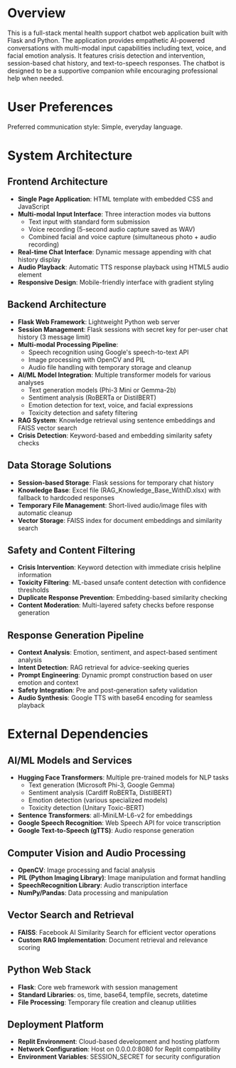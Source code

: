 # Overview

This is a full-stack mental health support chatbot web application built with Flask and Python. The application provides empathetic AI-powered conversations with multi-modal input capabilities including text, voice, and facial emotion analysis. It features crisis detection and intervention, session-based chat history, and text-to-speech responses. The chatbot is designed to be a supportive companion while encouraging professional help when needed.

# User Preferences

Preferred communication style: Simple, everyday language.

# System Architecture

## Frontend Architecture
- **Single Page Application**: HTML template with embedded CSS and JavaScript
- **Multi-modal Input Interface**: Three interaction modes via buttons
  - Text input with standard form submission
  - Voice recording (5-second audio capture saved as WAV)
  - Combined facial and voice capture (simultaneous photo + audio recording)
- **Real-time Chat Interface**: Dynamic message appending with chat history display
- **Audio Playback**: Automatic TTS response playback using HTML5 audio element
- **Responsive Design**: Mobile-friendly interface with gradient styling

## Backend Architecture
- **Flask Web Framework**: Lightweight Python web server
- **Session Management**: Flask sessions with secret key for per-user chat history (3 message limit)
- **Multi-modal Processing Pipeline**: 
  - Speech recognition using Google's speech-to-text API
  - Image processing with OpenCV and PIL
  - Audio file handling with temporary storage and cleanup
- **AI/ML Model Integration**: Multiple transformer models for various analyses
  - Text generation models (Phi-3 Mini or Gemma-2b)
  - Sentiment analysis (RoBERTa or DistilBERT)
  - Emotion detection for text, voice, and facial expressions
  - Toxicity detection and safety filtering
- **RAG System**: Knowledge retrieval using sentence embeddings and FAISS vector search
- **Crisis Detection**: Keyword-based and embedding similarity safety checks

## Data Storage Solutions
- **Session-based Storage**: Flask sessions for temporary chat history
- **Knowledge Base**: Excel file (RAG_Knowledge_Base_WithID.xlsx) with fallback to hardcoded responses
- **Temporary File Management**: Short-lived audio/image files with automatic cleanup
- **Vector Storage**: FAISS index for document embeddings and similarity search

## Safety and Content Filtering
- **Crisis Intervention**: Keyword detection with immediate crisis helpline information
- **Toxicity Filtering**: ML-based unsafe content detection with confidence thresholds
- **Duplicate Response Prevention**: Embedding-based similarity checking
- **Content Moderation**: Multi-layered safety checks before response generation

## Response Generation Pipeline
- **Context Analysis**: Emotion, sentiment, and aspect-based sentiment analysis
- **Intent Detection**: RAG retrieval for advice-seeking queries
- **Prompt Engineering**: Dynamic prompt construction based on user emotion and context
- **Safety Integration**: Pre and post-generation safety validation
- **Audio Synthesis**: Google TTS with base64 encoding for seamless playback

# External Dependencies

## AI/ML Models and Services
- **Hugging Face Transformers**: Multiple pre-trained models for NLP tasks
  - Text generation (Microsoft Phi-3, Google Gemma)
  - Sentiment analysis (Cardiff RoBERTa, DistilBERT)
  - Emotion detection (various specialized models)
  - Toxicity detection (Unitary Toxic-BERT)
- **Sentence Transformers**: all-MiniLM-L6-v2 for embeddings
- **Google Speech Recognition**: Web Speech API for voice transcription
- **Google Text-to-Speech (gTTS)**: Audio response generation

## Computer Vision and Audio Processing
- **OpenCV**: Image processing and facial analysis
- **PIL (Python Imaging Library)**: Image manipulation and format handling
- **SpeechRecognition Library**: Audio transcription interface
- **NumPy/Pandas**: Data processing and manipulation

## Vector Search and Retrieval
- **FAISS**: Facebook AI Similarity Search for efficient vector operations
- **Custom RAG Implementation**: Document retrieval and relevance scoring

## Python Web Stack
- **Flask**: Core web framework with session management
- **Standard Libraries**: os, time, base64, tempfile, secrets, datetime
- **File Processing**: Temporary file creation and cleanup utilities

## Deployment Platform
- **Replit Environment**: Cloud-based development and hosting platform
- **Network Configuration**: Host on 0.0.0.0:8080 for Replit compatibility
- **Environment Variables**: SESSION_SECRET for security configuration